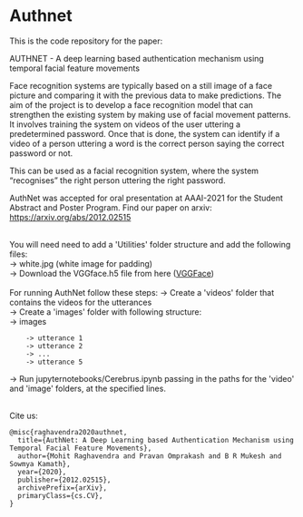 # Authnet

This is the code repository for the paper:

AUTHNET - A deep learning based authentication mechanism using temporal facial feature movements <br>

Face recognition systems are typically based on a still image of a face picture and comparing it with the previous data to make predictions. The aim of the project is to develop a face recognition model that can strengthen the existing system by making use of facial movement patterns. It involves training the system on videos of the user uttering a predetermined password. Once that is done, the system can identify if a video of a person uttering a word is the correct person saying the correct password or not. 

This can be used as a facial recognition system, where the system “recognises” the right person uttering the right password.

AuthNet was accepted for oral presentation at AAAI-2021 for the Student Abstract and Poster Program. 
Find our paper on arxiv: <https://arxiv.org/abs/2012.02515> <br>
<br>

You will need need to add a 'Utilities' folder structure and add the following files: <br>
-> white.jpg (white image for padding) <br>
-> Download the VGGface.h5 file from here ([VGGFace](https://drive.google.com/file/d/1cgNbT4UOGyEiAcB64vqwkhNtp-XCsL3u/view?usp=sharing)) <br>
<br>
For running AuthNet follow these steps:
-> Create a 'videos' folder that contains the videos for the utterances </br>
-> Create a 'images' folder with following structure: </br>
   -> images </br>
   
        -> utterance 1 
        -> utterance 2 
        -> ... 
        -> utterance 5 
-> Run jupyternotebooks/Cerebrus.ipynb passing in the paths for the 'video' and 'image' folders, at the specified lines.


<br>
Cite us:

```
@misc{raghavendra2020authnet,
  title={AuthNet: A Deep Learning based Authentication Mechanism using Temporal Facial Feature Movements},
  author={Mohit Raghavendra and Pravan Omprakash and B R Mukesh and Sowmya Kamath},
  year={2020},
  publisher={2012.02515},
  archivePrefix={arXiv},
  primaryClass={cs.CV},
}
```
